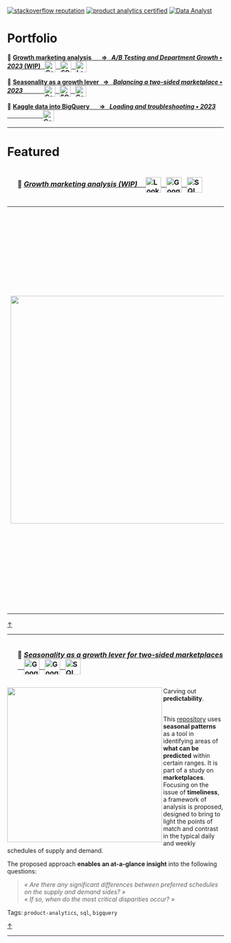 <!--
**IsisSantosCosta/IsisSantosCosta** is a ✨ _special_ ✨ repository because its `README.md` (this file) appears on your GitHub profile.

Here are some ideas to get you started:

- 🔭 I’m currently working on ...
- 🌱 I’m currently learning ...
- 👯 I’m looking to collaborate on ...
- 🤔 I’m looking for help with ...
- 💬 Ask me about ...
- 📫 How to reach me: ...
- 😄 Pronouns: ...
- ⚡ Fun fact: ...
-->

<!-- ----------------------------------------------------------------------------------------------------------------------------------- -->
<!-- Intro -->

<!-- [![portfolio stars](https://img.shields.io/github/stars/isis-santos-costa?style=social)](https://github.com/isis-santos-costa/) -->
<!-- [![🔥 freeCodeCamp points](https://img.shields.io/freecodecamp/points/isis-santos-costa?label=%F0%9F%94%A5%20freeCodeCamp%20points)](https://www.freecodecamp.org/isis-santos-costa/) -->
<!-- ![profile views](https://komarev.com/ghpvc/?username=isis-santos-costa&label=profile+views&color=aaaaaa) -->
<!-- [![commit activity](https://img.shields.io/github/commit-activity/m/isis-santos-costa/when-riders-meet-drivers?label=commit%20activity%20%28portfolio%29)](https://github.com/isis-santos-costa/when-riders-meet-drivers/) -->

[![stackoverflow reputation](https://img.shields.io/stackexchange/stackoverflow/r/7865030?color=brightgreen)](https://stackoverflow.com/users/7865030/isis-santos-costa/)
[![product analytics certified](https://img.shields.io/badge/product%20analytics%20certified-%F0%9F%8E%93-fff)](https://www.credly.com/badges/04d9aa52-5b65-41e3-8fa3-ba34cf279790)
[![Data Analyst](https://img.shields.io/badge/%20data%20analyst-%E2%98%95-purple)](https://www.linkedin.com/in/isis-santos-costa/)   

<!-- ----------------------------------------------------------------------------------------------------------------------------------- -->
<!-- Hi --> 
<!-- ```  

 👋 Hi! I'm Isis • interested in 💬 product data | b2b saas | plg 🧘 yoga 🌲 being outdoors with Lili 🐕  

``` -->

<!-- ----------------------------------------------------------------------------------------------------------------------------------- -->
<!-- Portfolio --> 
# Portfolio  
 
📌 __[Growth marketing analysis
 &nbsp;&nbsp;&nbsp;&nbsp;&nbsp;
 ⇒ &nbsp; *A/B Testing and Department Growth • 2023* (WIP) 
&nbsp;&nbsp;<img src='img/Google-BigQuery.png' height=26 alt='Google BigQuery' valign='middle'></img>
&nbsp;&nbsp;<img src='img/SQL.png'             height=26 alt='SQL'             valign='middle'></img>
&nbsp;&nbsp;<img src='img/Looker-Studio.png'   height=26 alt='Looker Studio'   valign='middle'></img>
](https://github.com/isis-santos-costa/growth-marketing)__

📌 __[Seasonality as a growth lever
 &nbsp;
 ⇒ &nbsp; *Balancing a two-sided marketplace • 2023*
&nbsp;&nbsp;&nbsp;&nbsp;&nbsp;&nbsp;&nbsp;&nbsp;&nbsp;&nbsp;&nbsp;
&nbsp;&nbsp;<img src='img/Google-BigQuery.png' height=26 alt='Google BigQuery' valign='middle'></img>
&nbsp;&nbsp;<img src='img/SQL.png'             height=26 alt='SQL'             valign='middle'></img>
&nbsp;&nbsp;<img src='img/Google-Sheets.png'   height=26 alt='Google Sheets'   valign='middle'></img>
](https://github.com/isis-santos-costa/when-riders-meet-drivers/blob/main/data-analysis.md)__ 


📌 __[Kaggle data into BigQuery
 &nbsp;&nbsp;&nbsp;&nbsp;&nbsp;
 ⇒ &nbsp; *Loading and troubleshooting • 2023*
&nbsp;&nbsp;&nbsp;&nbsp;&nbsp;&nbsp;&nbsp;&nbsp;&nbsp;&nbsp;&nbsp;&nbsp;&nbsp;&nbsp;&nbsp;&nbsp;&nbsp;&nbsp;&nbsp;&nbsp;&nbsp;&nbsp;
&nbsp;&nbsp;<img src='img/Google-BigQuery.png' height=26 alt='Google BigQuery' valign='middle'></img>
](https://github.com/isis-santos-costa/kaggle-datasets-in-bigquery)__ 

___

<!-- ----------------------------------------------------------------------------------------------------------------------------------- -->
# Featured

<!-- ----------------------------------------------------------------------------------------------------------------------------------- -->
<!-- Featured # 1 --> 
<!-- growth-marketing -->

<div id="user-content-toc"><ul><summary><h3 style="display: inline-block;"> 
     📍 <a href='https://github.com/isis-santos-costa/growth-marketing/'>
 <i>Growth marketing analysis (WIP)</i> &nbsp;
&nbsp;&nbsp;<img src='img/Looker-Studio.png'    height=36 alt='Looker Studio'   valign='middle'></img>
&nbsp;&nbsp;<img src='img/Google-BigQuery.png'  height=36 alt='Google BigQuery' valign='middle'></img>
&nbsp;&nbsp;<img src='img/SQL.png'              height=36 alt='SQL'             valign='middle'></img>
     </a></h3></summary>
</ul></div>

<table><tr>
<td><img src='img/department-growth.gif' width=530 align='left'></td>
<td>
This <a href='https://github.com/isis-santos-costa/growth-marketing/'>repository</a> presents the analysis of an <b>A/B test</b> for sales data of a <b>110,000 customer base</b> of a retail store.<br><br>

<b>Departmental growth</b> is also analyzed, summarizing <b>8,234</b> sales transactions to 
> (i) display the <b>department ranking</b> in terms of growth, year-over-year (YoY),  
> (ii) <b>reveal large-scale shifts in purchasing habits</b> of subsets of customers, and  
> (iii) <b>unveil overall trends across departments</b>, to be mitigated and to be boosted, for <b>future sales growth</b>.

<br>Tags: `growth`, `analytics`, `ab-testing`
</td>
</tr></table>

[↑](#portfolio)

___

<!-- ----------------------------------------------------------------------------------------------------------------------------------- -->
<!-- Featured # 2 --> 
<!-- when-riders-meet-drivers -->

<div id="user-content-toc"><ul><summary><h3 style="display: inline-block;"> 
     📍 <a href='https://github.com/isis-santos-costa/when-riders-meet-drivers/blob/main/data-analysis.md'>
 <i>Seasonality as a growth lever for two-sided marketplaces</i> &nbsp;
&nbsp;&nbsp;<img src='img/Google-Sheets.png'    height=36 alt='Google Sheets'   valign='middle'></img>
&nbsp;&nbsp;<img src='img/Google-BigQuery.png'  height=36 alt='Google BigQuery' valign='middle'></img>
&nbsp;&nbsp;<img src='img/SQL.png'              height=36 alt='SQL'             valign='middle'></img>
     </a></h3></summary>
</ul></div>

<img src="https://github.com/isis-santos-costa/isis-santos-costa/assets/58894233/e72eb787-3599-416e-8aab-abf37e775fc3" width=360 align='left'>
Carving out <b>predictability</b>.  <br><br>  
   
This [repository](https://github.com/isis-santos-costa/when-riders-meet-drivers/blob/main/data-analysis.md) uses **seasonal patterns** as a tool in identifying areas of **what can be predicted** within certain ranges. It is part of a study on **marketplaces**. Focusing on the issue of **timeliness**, a framework of analysis is proposed, designed to bring to light the points of match and contrast in the typical daily and weekly schedules of supply and demand.  

The proposed approach **enables an at-a-glance insight** into the following questions:  

> <i> « Are there any significant differences between preferred schedules on the supply and demand sides? » </i>  
> <i> « If so, when do the most critical disparities occur? » </i>

Tags: `product-analytics`, `sql`, `bigquery`
<br>

[↑](#portfolio)

___

<!-- ----------------------------------------------------------------------------------------------------------------------------------- -->



